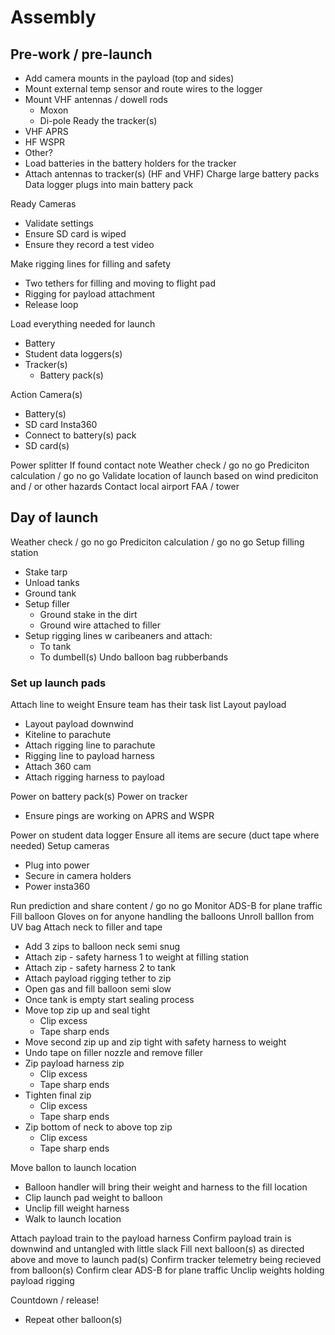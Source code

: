 # Assembly

## Pre-work / pre-launch

- Add camera mounts in the payload (top and sides)
- Mount external temp sensor and route wires to the logger
- Mount VHF antennas / dowell rods
  - Moxon
  - Di-pole
Ready the tracker(s)
- VHF APRS
- HF WSPR
- Other?
- Load batteries in the battery holders for the tracker
- Attach antennas to tracker(s) (HF and VHF)
Charge large battery packs
Data logger plugs into main battery pack

Ready Cameras
- Validate settings
- Ensure SD card is wiped
- Ensure they record a test video
  
Make rigging lines for filling and safety
- Two tethers for filling and moving to flight pad
- Rigging for payload attachment
- Release loop

Load everything needed for launch
- Battery
- Student data loggers(s)
- Tracker(s)
  - Battery pack(s)

Action Camera(s)
- Battery(s)
- SD card
Insta360
- Connect to battery(s) pack
- SD card(s)

Power splitter
If found contact note
Weather check / go no go
Prediciton calculation / go no go
Validate location of launch based on wind prediciton and / or other hazards
Contact local airport FAA / tower

## Day of launch

Weather check / go no go
Prediciton calculation / go no go
Setup filling station
- Stake tarp
- Unload tanks
- Ground tank
- Setup filler
  - Ground stake in the dirt
  - Ground wire attached to filler
- Setup rigging lines w caribeaners and attach:
  - To tank
  - To dumbell(s)
Undo balloon bag rubberbands

### Set up launch pads
Attach line to weight
Ensure team has their task list
Layout payload
- Layout payload downwind
- Kiteline to parachute
- Attach rigging line to parachute
- Rigging line to payload harness
- Attach 360 cam
- Attach rigging harness to payload

Power on battery pack(s)
Power on tracker
- Ensure pings are working on APRS and WSPR

Power on student data logger
Ensure all items are secure (duct tape where needed)
Setup cameras
- Plug into power
- Secure in camera holders
- Power insta360

Run prediction and share content / go no go
Monitor ADS-B for plane traffic
Fill balloon
Gloves on for anyone handling the balloons
Unroll balllon from UV bag
Attach neck to filler and tape
- Add 3 zips to balloon neck semi snug
- Attach zip - safety harness 1 to weight at filling station
- Attach zip - safety harness 2 to tank
- Attach payload rigging tether to zip
- Open gas and fill balloon semi slow
- Once tank is empty start sealing process
 - Move top zip up and seal tight
   - Clip excess
   - Tape sharp ends
 - Move second zip up and zip tight with safety harness to weight
 - Undo tape on filler nozzle and remove filler
 - Zip payload harness zip
   - Clip excess
   - Tape sharp ends
 - Tighten final zip
   - Clip excess
   - Tape sharp ends
 - Zip bottom of neck to above top zip
   - Clip excess
   - Tape sharp ends

Move ballon to launch location
- Balloon handler will bring their weight and harness to the fill location
- Clip launch pad weight to balloon
- Unclip fill weight harness
- Walk to launch location

Attach payload train to the payload harness
Confirm payload train is downwind and untangled with little slack
Fill next balloon(s) as directed above and move to launch pad(s)
Confirm tracker telemetry being recieved from balloon(s)
Confirm clear ADS-B for plane traffic
Unclip weights holding payload rigging

Countdown / release!
- Repeat other balloon(s)
